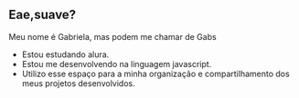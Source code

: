 ## Eae,suave?  

Meu nome é Gabriela, mas podem me chamar de Gabs 

- Estou estudando alura.
- Estou me desenvolvendo na linguagem javascript.
- Utilizo esse espaço para a minha organização e compartilhamento dos meus projetos desenvolvidos.

